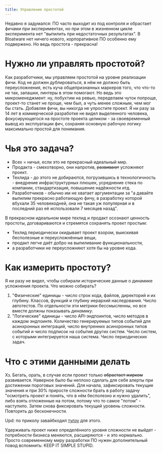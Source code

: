 ```yaml
---
title: Управление простотой
---
```


Недавно я задумался: ПО часто выходит из под контроля и обрастает фичами при экспериментах, но при этом в жизненном цикле эксперимента нет "выпилить при недостаточных результатах". В Bloatware нет ничего нового, корпоративное ПО особенно ему подвержено. Но ведь простота - прекрасна!

# Нужно ли управлять простотой?

Как разработчики, мы управляем простотой на уровне реализации фичи. Код не должен дублироваться, в нём не должно быть переусложнения, есть куча общепризнанных маркеров того, что что-то не так, запашки, линтеры в этом помогают. Но ведь это микроменеджмент: ну, побухтим на ревью, переделаем чуток попроще, проект-то станет не проще, чем был, а чуть менее сложным, чем мог бы стать. Добавляя фичи, вы никогда не упростите проект. Я ни разу за 14 лет в коммерческой разработке не видел выделенного человека, фокусирующегося на простоте проекта целиком - за своевременный вывод из эксплуатации фич, сохраняя основную рабочую логику максимально простой для понимания.

# Чья это задача?

- Всех = ничья, если это не прекрасный идеальный мир.
- Продакта - смехотворно, они напротив, ~~развивают~~ усложняют проект.
- Техлида - до этого не добираются, погрузившись в технологичность - внедрение инфраструктурных плюшек, усреднение стека по компании, стандартизация, повышение надёжности итд.
- Разработчиков - обычно им не хватает аргументации за "а давайте выпилим прекрасно работающую фичу, в разработку которой вбухали 35 человекодней, она не такая уж популярная и в последний раз её использовали 7 месяцев назад".

В прекрасном идеальном мире техлид и продакт осознают ценность простоты, договариваются и стремятся сохранять проект простым:

- Техлид периодически окидывает проект взором, выискивая бесполезные и переусложнённые вещи,
- продакт легче даёт добро на выпиливание функциональности, 
- а разработчики не переусложняют хотя бы на уровне кода.

# Как измерить простоту?

Я ни разу не видел, чтобы собирали исторические данные о динамике усложнения проекта. Что можно собирать?

1. "Физические" единицы - число строк кода, файлов, директорий и их глубину. Классов, функций и глубину иерархий наследования. Число автотестов. По отдельности эти метрики бессмысленны, но все вместе должны показывать _динамику_. 
2. "Логические" единицы - число API-эндпоинтов, число методов в каждом эндпоинте. Количество генерируемых типов событий для асинхронных интеграций, число внутренних асинхронных типов событий и число подписок на события других систем. Число систем, с которыми интегрируется наша система. Число периодических задач.

# Что с этими данными делать

Хз. Бегать, орать, в случае если проект только ~~обрастает жирком~~ развивается. Наверное было бы неплохо сделать для себя алерты при достижении пороговых значений. Для начала, зафиксировать текущие значения и при 30% приросте сложности брать в работу задачу "осмотреть проект и понять, что в нём бесполезно и нужно удалить", либо взять отложенные на потом, потому что то самое "потом" - наступило. Затем снова фиксировать текущий уровень сложности. Повторять до бесконечности. 

Upd: по приколу завайбкодил [тулзу](https://codeberg.org/strizhechenko/complexity-meter) для этого.

Удерживать проект ниже определённого уровня сложности не выйдет - потребности бизнеса меняются, расширяются - и это нормально. Просто современному миру разработки ПО нужен дополнительный повод вспомнить: KEEP IT SIMPLE STUPID.
